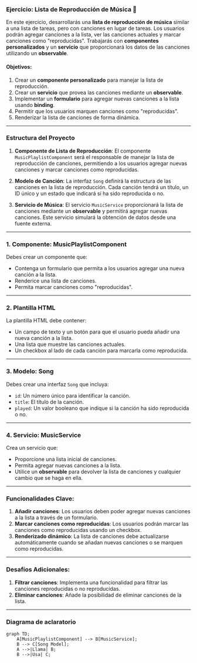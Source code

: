 ### Ejercicio: Lista de Reproducción de Música 🎵

En este ejercicio, desarrollarás una **lista de reproducción de música** similar a una lista de tareas, pero con canciones en lugar de tareas. Los usuarios podrán agregar canciones a la lista, ver las canciones actuales y marcar canciones como "reproducidas". Trabajarás con **componentes personalizados** y un **servicio** que proporcionará los datos de las canciones utilizando un **observable**.

#### Objetivos:
1. Crear un **componente personalizado** para manejar la lista de reproducción.
2. Crear un **servicio** que provea las canciones mediante un **observable**.
3. Implementar un **formulario** para agregar nuevas canciones a la lista usando **binding**.
4. Permitir que los usuarios marquen canciones como "reproducidas".
5. Renderizar la lista de canciones de forma dinámica.

---

### Estructura del Proyecto

1. **Componente de Lista de Reproducción**: El componente `MusicPlaylistComponent` será el responsable de manejar la lista de reproducción de canciones, permitiendo a los usuarios agregar nuevas canciones y marcar canciones como reproducidas.

2. **Modelo de Canción**: La interfaz `Song` definirá la estructura de las canciones en la lista de reproducción. Cada canción tendrá un título, un ID único y un estado que indicará si ha sido reproducida o no.

3. **Servicio de Música**: El servicio `MusicService` proporcionará la lista de canciones mediante un **observable** y permitirá agregar nuevas canciones. Este servicio simulará la obtención de datos desde una fuente externa.

---

### 1. **Componente: MusicPlaylistComponent**

Debes crear un componente que:

- Contenga un formulario que permita a los usuarios agregar una nueva canción a la lista.
- Renderice una lista de canciones.
- Permita marcar canciones como "reproducidas".

---

### 2. **Plantilla HTML**

La plantilla HTML debe contener:

- Un campo de texto y un botón para que el usuario pueda añadir una nueva canción a la lista.
- Una lista que muestre las canciones actuales.
- Un checkbox al lado de cada canción para marcarla como reproducida.

---

### 3. **Modelo: Song**

Debes crear una interfaz `Song` que incluya:

- `id`: Un número único para identificar la canción.
- `title`: El título de la canción.
- `played`: Un valor booleano que indique si la canción ha sido reproducida o no.

---

### 4. **Servicio: MusicService**

Crea un servicio que:

- Proporcione una lista inicial de canciones.
- Permita agregar nuevas canciones a la lista.
- Utilice un **observable** para devolver la lista de canciones y cualquier cambio que se haga en ella.

---

### Funcionalidades Clave:
1. **Añadir canciones**: Los usuarios deben poder agregar nuevas canciones a la lista a través de un formulario.
2. **Marcar canciones como reproducidas**: Los usuarios podrán marcar las canciones como reproducidas usando un checkbox.
3. **Renderizado dinámico**: La lista de canciones debe actualizarse automáticamente cuando se añadan nuevas canciones o se marquen como reproducidas.

---

### Desafíos Adicionales:
1. **Filtrar canciones**: Implementa una funcionalidad para filtrar las canciones reproducidas o no reproducidas.
2. **Eliminar canciones**: Añade la posibilidad de eliminar canciones de la lista.

---

### Diagrama de aclaratorio
```mermaid
graph TD;
    A[MusicPlaylistComponent] --> B[MusicService];
    B --> C[Song Model];
    A -->|Llama| B;
    B -->|Usa| C;
```